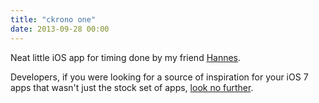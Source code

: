 ```yaml
---
title: "ckrono one"
date: 2013-09-28 00:00
---
```


<p>Neat little iOS app for timing done by my friend <a href="https://twitter.com/hsch_">Hannes</a>. </p>

<p>Developers, if you were looking for a source of inspiration for your iOS 7 apps that wasn't just the stock set of apps, <a href="http://www.ckrono.com/en/ckrono_one">look no further</a>. </p>

<!-- more -->

